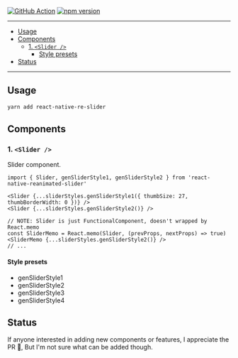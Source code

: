 [![GitHub Action](https://github.com/ken0x0a/react-native-reanimated-slider/actions/workflows/publish.yml/badge.svg)](https://github.com/ken0x0a/react-native-reanimated-slider/actions)
[![npm version](https://img.shields.io/npm/v/react-native-re-slider?color=%234FC73C)](https://www.npmjs.com/package/react-native-re-slider)

---

- [Usage](#usage)
- [Components](#components)
  - [1. `<Slider />`](#1-slider)
    - [Style presets](#style-presets)
- [Status](#status)

---

## Usage

```sh
yarn add react-native-re-slider
```


## Components

### 1. `<Slider />`

Slider component.

```tsx
import { Slider, genSliderStyle1, genSliderStyle2 } from 'react-native-reanimated-slider'

<Slider {...sliderStyles.genSliderStyle1({ thumbSize: 27, thumbBorderWidth: 0 })} />
<Slider {...sliderStyles.genSliderStyle2()} />

// NOTE: Slider is just FunctionalComponent, doesn't wrapped by React.memo
const SliderMemo = React.memo(Slider, (prevProps, nextProps) => true)
<SliderMemo {...sliderStyles.genSliderStyle2()} />
// ...
```

#### Style presets

- genSliderStyle1
- genSliderStyle2
- genSliderStyle3
- genSliderStyle4


## Status

If anyone interested in adding new components or features, I appreciate the PR 🙌, But I'm not sure what can be added though.
